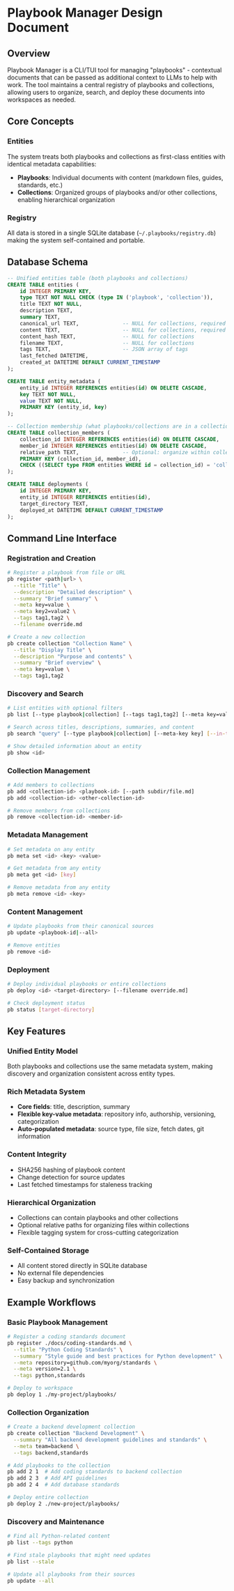 # Playbook Manager Design Document

## Overview

Playbook Manager is a CLI/TUI tool for managing "playbooks" - contextual documents that can be passed as additional context to LLMs to help with work. The tool maintains a central registry of playbooks and collections, allowing users to organize, search, and deploy these documents into workspaces as needed.

## Core Concepts

### Entities
The system treats both playbooks and collections as first-class entities with identical metadata capabilities:

- **Playbooks**: Individual documents with content (markdown files, guides, standards, etc.)
- **Collections**: Organized groups of playbooks and/or other collections, enabling hierarchical organization

### Registry
All data is stored in a single SQLite database (`~/.playbooks/registry.db`) making the system self-contained and portable.

## Database Schema

```sql
-- Unified entities table (both playbooks and collections)
CREATE TABLE entities (
    id INTEGER PRIMARY KEY,
    type TEXT NOT NULL CHECK (type IN ('playbook', 'collection')),
    title TEXT NOT NULL,
    description TEXT,
    summary TEXT,
    canonical_url TEXT,              -- NULL for collections, required for playbooks
    content TEXT,                    -- NULL for collections, required for playbooks
    content_hash TEXT,               -- NULL for collections
    filename TEXT,                   -- NULL for collections
    tags TEXT,                       -- JSON array of tags
    last_fetched DATETIME,
    created_at DATETIME DEFAULT CURRENT_TIMESTAMP
);

CREATE TABLE entity_metadata (
    entity_id INTEGER REFERENCES entities(id) ON DELETE CASCADE,
    key TEXT NOT NULL,
    value TEXT NOT NULL,
    PRIMARY KEY (entity_id, key)
);

-- Collection membership (what playbooks/collections are in a collection)
CREATE TABLE collection_members (
    collection_id INTEGER REFERENCES entities(id) ON DELETE CASCADE,
    member_id INTEGER REFERENCES entities(id) ON DELETE CASCADE,
    relative_path TEXT,              -- Optional: organize within collection
    PRIMARY KEY (collection_id, member_id),
    CHECK ((SELECT type FROM entities WHERE id = collection_id) = 'collection')
);

CREATE TABLE deployments (
    id INTEGER PRIMARY KEY,
    entity_id INTEGER REFERENCES entities(id),
    target_directory TEXT,
    deployed_at DATETIME DEFAULT CURRENT_TIMESTAMP
);
```

## Command Line Interface

### Registration and Creation

```bash
# Register a playbook from file or URL
pb register <path|url> \
  --title "Title" \
  --description "Detailed description" \
  --summary "Brief summary" \
  --meta key=value \
  --meta key2=value2 \
  --tags tag1,tag2 \
  --filename override.md

# Create a new collection
pb create collection "Collection Name" \
  --title "Display Title" \
  --description "Purpose and contents" \
  --summary "Brief overview" \
  --meta key=value \
  --tags tag1,tag2
```

### Discovery and Search

```bash
# List entities with optional filters
pb list [--type playbook|collection] [--tags tag1,tag2] [--meta key=value] [--stale]

# Search across titles, descriptions, summaries, and content
pb search "query" [--type playbook|collection] [--meta-key key] [--in-title] [--in-summary]

# Show detailed information about an entity
pb show <id>
```

### Collection Management

```bash
# Add members to collections
pb add <collection-id> <playbook-id> [--path subdir/file.md]
pb add <collection-id> <other-collection-id>

# Remove members from collections
pb remove <collection-id> <member-id>
```

### Metadata Management

```bash
# Set metadata on any entity
pb meta set <id> <key> <value>

# Get metadata from any entity
pb meta get <id> [key]

# Remove metadata from any entity
pb meta remove <id> <key>
```

### Content Management

```bash
# Update playbooks from their canonical sources
pb update <playbook-id|--all>

# Remove entities
pb remove <id>
```

### Deployment

```bash
# Deploy individual playbooks or entire collections
pb deploy <id> <target-directory> [--filename override.md]

# Check deployment status
pb status [target-directory]
```

## Key Features

### Unified Entity Model
Both playbooks and collections use the same metadata system, making discovery and organization consistent across entity types.

### Rich Metadata System
- **Core fields**: title, description, summary
- **Flexible key-value metadata**: repository info, authorship, versioning, categorization
- **Auto-populated metadata**: source type, file size, fetch dates, git information

### Content Integrity
- SHA256 hashing of playbook content
- Change detection for source updates
- Last fetched timestamps for staleness tracking

### Hierarchical Organization
- Collections can contain playbooks and other collections
- Optional relative paths for organizing files within collections
- Flexible tagging system for cross-cutting categorization

### Self-Contained Storage
- All content stored directly in SQLite database
- No external file dependencies
- Easy backup and synchronization

## Example Workflows

### Basic Playbook Management
```bash
# Register a coding standards document
pb register ./docs/coding-standards.md \
  --title "Python Coding Standards" \
  --summary "Style guide and best practices for Python development" \
  --meta repository=github.com/myorg/standards \
  --meta version=2.1 \
  --tags python,standards

# Deploy to workspace
pb deploy 1 ./my-project/playbooks/
```

### Collection Organization
```bash
# Create a backend development collection
pb create collection "Backend Development" \
  --summary "All backend development guidelines and standards" \
  --meta team=backend \
  --tags backend,standards

# Add playbooks to the collection
pb add 2 1  # Add coding standards to backend collection
pb add 2 3  # Add API guidelines
pb add 2 4  # Add database standards

# Deploy entire collection
pb deploy 2 ./new-project/playbooks/
```

### Discovery and Maintenance
```bash
# Find all Python-related content
pb list --tags python

# Find stale playbooks that might need updates
pb list --stale

# Update all playbooks from their sources
pb update --all
```

